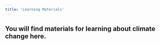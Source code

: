 ```yaml
---
title: 'Learning Materials'
---
```


## You will find materials for learning about climate change here.

